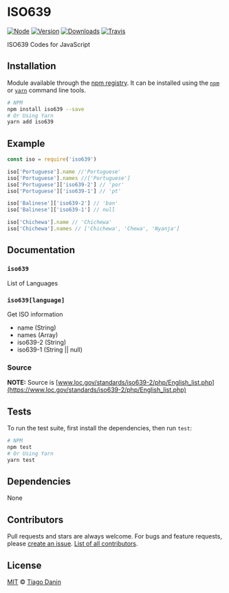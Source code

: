 # ISO639

[![Node](https://img.shields.io/node/v/iso639.svg?style=flat-square)](https://npmjs.org/package/iso639) [![Version](https://img.shields.io/npm/v/iso639.svg?style=flat-square)](https://npmjs.org/package/iso639) [![Downloads](https://img.shields.io/npm/dt/iso639.svg?style=flat-square)](https://npmjs.org/package/iso639) [![Travis](https://img.shields.io/travis/TiagoDanin/ISO639.svg?branch=master&style=flat-square)](https://travis-ci.org/TiagoDanin/ISO639) 

ISO639 Codes for JavaScript

## Installation

Module available through the [npm registry](https://www.npmjs.com/). It can be installed using the  [`npm`](https://docs.npmjs.com/getting-started/installing-npm-packages-locally) or [`yarn`](https://yarnpkg.com/en/) command line tools.

```sh
# NPM
npm install iso639 --save
# Or Using Yarn
yarn add iso639
```

## Example

```js
const iso = require('iso639')

iso['Portuguese'].name //'Portuguese'
iso['Portuguese'].names //['Portuguese']
iso['Portuguese']['iso639-2'] // 'por'
iso['Portuguese']['iso639-1'] // 'pt'

iso['Balinese']['iso639-2'] // 'ban'
iso['Balinese']['iso639-1'] // null

iso['Chichewa'].name // 'Chichewa'
iso['Chichewa'].names // ['Chichewa', 'Chewa', 'Nyanja']
```

## Documentation

### `iso639`
List of Languages

### `iso639[language]`
Get ISO information

- name (String)
- names (Array)
- iso639-2 (String)
- iso639-1 (String || null)

### Source
**NOTE:** Source is [www.loc.gov/standards/iso639-2/php/English_list.php](https://www.loc.gov/standards/iso639-2/php/English_list.php)

## Tests

To run the test suite, first install the dependencies, then run `test`:

```sh
# NPM
npm test
# Or Using Yarn
yarn test
```

## Dependencies

None

## Contributors

Pull requests and stars are always welcome. For bugs and feature requests, please [create an issue](https://github.com/TiagoDanin/ISO639/issues). [List of all contributors](https://github.com/TiagoDanin/ISO639/graphs/contributors).

## License

[MIT](LICENSE) © [Tiago Danin](https://TiagoDanin.github.io)